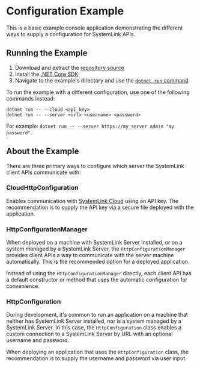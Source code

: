 Configuration Example
=====================

This is a basic example console application demonstrating the different ways to
supply a configuration for SystemLink APIs.

Running the Example
-------------------

1. Download and extract the [repository source](https://github.com/ni/systemlink-client-docs/archive/master.zip)
2. Install the [.NET Core SDK](https://dotnet.microsoft.com/download/dotnet-core)
3. Navigate to the example's directory and use the [`dotnet run` command](https://docs.microsoft.com/en-us/dotnet/core/tools/dotnet-run?tabs=netcore21)

To run the example with a different configuration, use one of the following
commands instead:

```
dotnet run -- --cloud <api_key>
dotnet run -- --server <url> <username> <password>
```

For example: `dotnet run -- --server https://my_server admin "my password"`.

About the Example
-----------------

There are three primary ways to configure which server the SystemLink client
APIs communicate with:

### CloudHttpConfiguration

Enables communication with [SystemLink Cloud](https://www.systemlinkcloud.com)
using an API key. The recommendation is to supply the API key via a secure file
deployed with the application.

### HttpConfigurationManager

When deployed on a machine with SystemLink Server installed, or on a system
managed by a SystemLink Server, the `HttpConfigurationManager` provides client
APIs a way to communicate with the server machine automatically. This is the
recommended option for a deployed application.

Instead of using the `HttpConfigurationManager` directly, each client API has
a default constructor or method that uses the automatic configuration for
convenience.

### HttpConfiguration

During development, it's common to run an application on a machine that neither
has SystemLink Server installed, nor is a system managed by a SystemLink Server.
In this case, the `HttpConfiguration` class enables a custom connection to a
SystemLink Server by URL with an optional username and password.

When deploying an application that uses the `HttpConfiguration` class, the
recommendation is to supply the username and password via user input.

